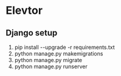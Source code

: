 # Elevtor

## Django setup
1. pip install --upgrade -r requirements.txt
2. python manage.py makemigrations
3. python manage.py migrate
4. python manage.py runserver